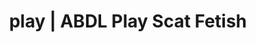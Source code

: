 ---
categories:
- E-Girl Erotica
- AI Erotica
- Roleplay Fantasies
- Digital Dominance
- Sapphic Desires
image: /assets/images/1747714220099.jpg
layout: post
schema:
  description: Premium adult content featuring Scat Fetish, ABDL Play. High-quality
    images with provocative themes.
  keywords:
  - Real Couples
  - Virtual Sex
  - ABDL Play
  - Scat Fetish
  - Alt Aesthetic
  - AI Erotica
  - Queer Kinks
  name: 1747714220099 | Scat Fetish ABDL Play
  type: VisualArtwork
seo:
  description: Featured content with premium ABDL Play, Scat Fetish. HD images available.
  keywords: ABDL Play, Scat Fetish
  og_image: /assets/images/1747714220099.jpg
  schema_type: VisualArtwork
tags:
- '#play'
- Scat Fetish
- ABDL Play
title: play | ABDL Play Scat Fetish
---